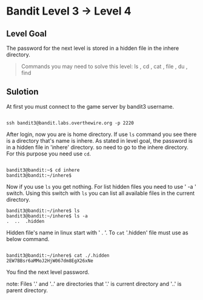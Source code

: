 # Bandit Level 3 → Level 4
## Level Goal
The password for the next level is stored in a hidden file in the inhere directory.

> Commands you may need to solve this level: ls , cd , cat , file , du , find

## Sulotion
At first you must connect to the game server by bandit3 username.
```

ssh bandit3@bandit.labs.overthewire.org -p 2220

```
After login, now you are is home directory. If use ` ls ` command you see there is a directory that's name is inhere. As stated in level goal, the password is in a hidden file in 'inhere' directory. so need to go to the inhere directory. For this purpose you need use ` cd `. 
```

bandit3@bandit:~$ cd inhere
bandit3@bandit:~/inhere$

```
Now if you use ` ls ` you get nothing. For list hidden files you need to use ' -a ' switch. Using this switch with ` ls ` you can list all available files in the current directory.
```
bandit3@bandit:~/inhere$ ls
bandit3@bandit:~/inhere$ ls -a
.  ..  .hidden

```
Hidden file's name in linux start with ' . '. To ` cat ` '.hidden' file must use as below command.

```

bandit3@bandit:~/inhere$ cat ./.hidden
2EW7BBsr6aMMoJ2HjW067dm8EgX26xNe

```
You find the next level password.

note: Files '.' and '..' are directories that '.' is current directory and '..' is parent directory.
